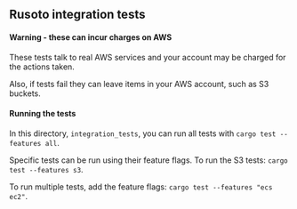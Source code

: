 ## Rusoto integration tests

#### Warning - these can incur charges on AWS

These tests talk to real AWS services and your account may be charged for the actions taken.

Also, if tests fail they can leave items in your AWS account, such as S3 buckets.

#### Running the tests

In this directory, `integration_tests`, you can run all tests with `cargo test --features all`.

Specific tests can be run using their feature flags.  To run the S3 tests: `cargo test --features s3`.

To run multiple tests, add the feature flags: `cargo test --features "ecs ec2"`.
